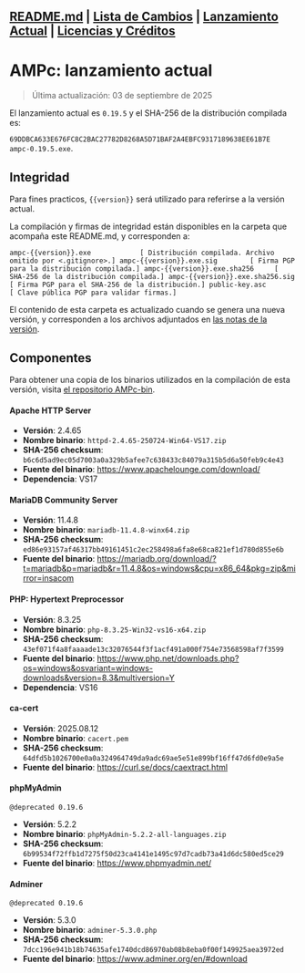 [README.md](./../README.md) | [Lista de Cambios](./../CHANGELOG.md) | [Lanzamiento Actual](README.md) | [Licencias y Créditos](./../LICENSES.md)
---
# AMPc: lanzamiento actual

> Última actualización: 03 de septiembre de 2025

El lanzamiento actual es ``0.19.5`` y el SHA-256 de la distribución compilada es:

``
69DDBCA633E676FC8C2BAC27782D8268A5D71BAF2A4EBFC9317189638EE61B7E  ampc-0.19.5.exe
``.

## Integridad
Para fines practicos, ``{{version}}`` será utilizado para referirse a la versión actual.

La compilación y firmas de integridad están disponibles en la carpeta que acompaña este README.md, y corresponden a:

``
    ampc-{{version}}.exe            [ Distribución compilada. Archivo omitido por <.gitignore>.]
    ampc-{{version}}.exe.sig        [ Firma PGP para la distribución compilada.]
    ampc-{{version}}.exe.sha256     [ SHA-256 de la distribución compilada.]
    ampc-{{version}}.exe.sha256.sig [ Firma PGP para el SHA-256 de la distribución.]
    public-key.asc                  [ Clave pública PGP para validar firmas.]
``

El contenido de esta carpeta es actualizado cuando se genera una nueva versión, y corresponden a los archivos adjuntados en [las notas de la versión](https://github.com/hucrea/AMPc/releases/latest).

## Componentes
Para obtener una copia de los binarios utilizados en la compilación de esta versión, visita [el repositorio AMPc-bin](https://github.com/hucrea/AMPc-bin).

#### Apache HTTP Server
- **Versión**: 2.4.65
- **Nombre binario**: ``httpd-2.4.65-250724-Win64-VS17.zip``
- **SHA-256 checksum**: ``b6c6d5ad9ec05d7003a0a329b5afee7c638433c84079a315b5d6a50feb9c4e43``
- **Fuente del binario**: https://www.apachelounge.com/download/
- **Dependencia**: VS17

#### MariaDB Community Server
- **Versión**: 11.4.8
- **Nombre binario**: ``mariadb-11.4.8-winx64.zip``
- **SHA-256 checksum**: ``ed86e93157af46317bb49161451c2ec258498a6fa8e68ca821ef1d780d855e6b``
- **Fuente del binario**: https://mariadb.org/download/?t=mariadb&p=mariadb&r=11.4.8&os=windows&cpu=x86_64&pkg=zip&mirror=insacom

#### PHP: Hypertext Preprocessor
- **Versión**: 8.3.25
- **Nombre binario**: ``php-8.3.25-Win32-vs16-x64.zip``
- **SHA-256 checksum**: ``43ef071f4a8faaaade13c32076544f3f1acf491a000f754e73568598af7f3599``
- **Fuente del binario**: https://www.php.net/downloads.php?os=windows&osvariant=windows-downloads&version=8.3&multiversion=Y
- **Dependencia**: VS16

#### ca-cert
- **Versión**: 2025.08.12
- **Nombre binario**: ``cacert.pem``
- **SHA-256 checksum**: ``64dfd5b1026700e0a0a324964749da9adc69ae5e51e899bf16ff47d6fd0e9a5e``
- **Fuente del binario**: https://curl.se/docs/caextract.html

#### phpMyAdmin
``@deprecated 0.19.6``
- **Versión**: 5.2.2
- **Nombre binario**: ``phpMyAdmin-5.2.2-all-languages.zip``
- **SHA-256 checksum**: ``6b99534f72ffb1d7275f50d23ca4141e1495c97d7cadb73a41d6dc580ed5ce29``
- **Fuente del binario**: https://www.phpmyadmin.net/

#### Adminer
``@deprecated 0.19.6``
- **Versión**: 5.3.0
- **Nombre binario**: ``adminer-5.3.0.php``
- **SHA-256 checksum**: ``7dcc196e941b18b74635afe1740dcd86970ab08b8eba0f00f149925aea3972ed``
- **Fuente del binario**: https://www.adminer.org/en/#download